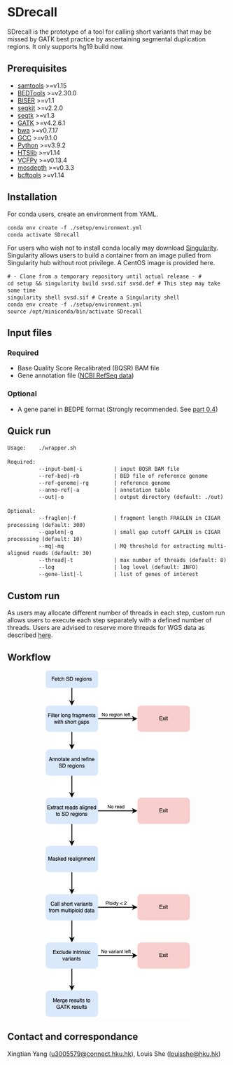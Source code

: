 # SDrecall

SDrecall is the prototype of a tool for calling short variants that may be missed by GATK best practice by ascertaining segmental duplication regions. It only supports hg19 build now.

## Prerequisites
* [samtools](http://www.htslib.org/) >=v1.15
* [BEDTools](https://bedtools.readthedocs.io/en/latest/) >=v2.30.0
* [BISER](https://github.com/0xTCG/biser) >=v1.1
* [seqkit](https://github.com/shenwei356/seqkit) >=v2.2.0
* [seqtk](https://github.com/lh3/seqtk) >=v1.3
* [GATK](https://gatk.broadinstitute.org/hc/en-us) >=v4.2.6.1
* [bwa](https://github.com/lh3/bwa) >=v0.7.17
* [GCC](https://gcc.gnu.org/) >=v9.1.0
* [Python](https://www.python.org/downloads/) >=v3.9.2
* [HTSlib](http://www.htslib.org/download/) >=v1.14
* [VCFPy](https://github.com/bihealth/vcfpy) >=v0.13.4
* [mosdepth](https://github.com/brentp/mosdepth) >=v0.3.3
* [bcftools](http://www.htslib.org/download/) >=v1.14

## Installation
For conda users, create an environment from YAML.
```{bash}
conda env create -f ./setup/environment.yml
conda activate SDrecall
```
For users who wish not to install conda locally may download [Singularity](https://docs.sylabs.io/guides/3.0/user-guide/quick_start.html). Singularity allows users to build a container from an image pulled from Singularity hub without root privilege. A CentOS image is provided here.

```{bash}
# - Clone from a temporary repository until actual release - #
cd setup && singularity build svsd.sif svsd.def # This step may take some time
singularity shell svsd.sif # Create a Singularity shell
conda env create -f ./setup/environment.yml
source /opt/miniconda/bin/activate SDrecall
```

## Input files
### Required
* Base Quality Score Recalibrated (BQSR) BAM file
* Gene annotation file ([NCBI RefSeq data](https://github.com/snakesch/SDrecall/blob/main/doc/customRun.md#gene-annotation-file))

### Optional
* A gene panel in BEDPE format (Strongly recommended. See [part 0.4](https://github.com/snakesch/SDrecall/blob/main/doc/customRun.md#04-annotate-and-extract-regions-of-interest))

## Quick run
```{bash}
Usage:    ./wrapper.sh

Required:
          --input-bam|-i          | input BQSR BAM file
          --ref-bed|-rb           | BED file of reference genome
          --ref-genome|-rg        | reference genome
          --anno-ref|-a           | annotation table
          --out|-o                | output directory (default: ./out)

Optional:
          --fraglen|-f            | fragment length FRAGLEN in CIGAR processing (default: 300)
          --gaplen|-g             | small gap cutoff GAPLEN in CIGAR processing (default: 10)
          --mq|-mq                | MQ threshold for extracting multi-aligned reads (default: 30)
          --thread|-t             | max number of threads (default: 8)
          --log                   | log level (default: INFO)
          --gene-list|-l          | list of genes of interest
```
## Custom run
As users may allocate different number of threads in each step, custom run allows users to execute each step separately with a defined number of threads. Users are advised to reserve more threads for WGS data as described [here](doc/customRun.md).

## Workflow
<p align="center">
  <img src="doc/SDrecall.png" />
</p>

## Contact and correspondance
Xingtian Yang (u3005579@connect.hku.hk), Louis She (louisshe@hku.hk)
